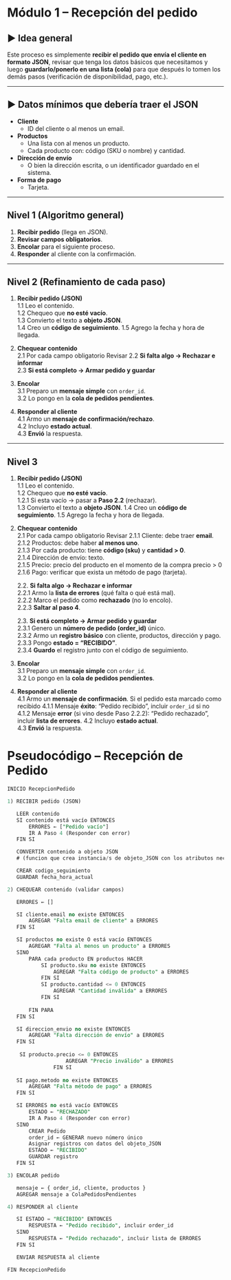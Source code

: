 

# Módulo 1 – Recepción del pedido

## ► Idea general

Este proceso es simplemente **recibir el pedido que envía el cliente en formato JSON**, revisar que tenga los datos básicos que necesitamos y luego **guardarlo/ponerlo en una lista (cola)** para que después lo tomen los demás pasos (verificación de disponibilidad, pago, etc.).

---

## ► Datos mínimos que debería traer el JSON

- **Cliente**
    - ID del cliente o al menos un email.
- **Productos**
    - Una lista con al menos un producto.
    - Cada producto con: código (SKU o nombre) y cantidad.
- **Dirección de envío**
    - O bien la dirección escrita, o un identificador guardado en el sistema.
- **Forma de pago**
    - Tarjeta.



---


## Nivel 1 (Algoritmo general)

1. **Recibir pedido** (llega en JSON).
2. **Revisar campos obligatorios**.
3. **Encolar** para el siguiente proceso.
4. **Responder** al cliente con la confirmación.

---
## Nivel 2 (Refinamiento de cada paso)

1. **Recibir pedido (JSON)**   
    1.1 Leo el contenido.  
    1.2 Chequeo que **no esté vacío**.  
    1.3 Convierto el texto a **objeto JSON**.  
    1.4 Creo un **código de seguimiento**.
    1.5 Agrego la fecha y hora de llegada.
    
2. **Chequear contenido**  
	2.1 Por cada campo obligatorio Revisar 
		2.2 **Si falta algo → Rechazar e informar**  
		2.3 **Si está completo → Armar pedido y guardar**  

3. **Encolar**  
    3.1 Preparo un **mensaje simple** con `order_id`.  
    3.2 Lo pongo en la **cola de pedidos pendientes**.  
    
4. **Responder al cliente**  
    4.1 Armo un **mensaje de confirmación/rechazo**.  
    4.2 Incluyo **estado actual**.  
    4.3 **Envió** la respuesta.
    

---

## Nivel 3

1. **Recibir pedido (JSON)**   
    1.1 Leo el contenido.  
    1.2 Chequeo que **no esté vacío**.  
	    1.2.1 Si esta vacío → pasar a **Paso 2.2** (rechazar).  
    1.3 Convierto el texto a **objeto JSON**.
    1.4 Creo un **código de seguimiento**.
    1.5 Agrego la fecha y hora de llegada.
    
2. **Chequear contenido**  
	2.1 Por cada campo obligatorio Revisar
	    2.1.1 Cliente: debe traer **email**.  
	    2.1.2 Productos: debe haber **al menos uno**.  
	    2.1.3 Por cada producto: tiene **código (sku)** y **cantidad > 0**.  
	    2.1.4 Dirección de envío: texto.  
	    2.1.5 Precio: precio del producto en el momento de la compra precio > 0
	    2.1.6 Pago: verificar que exista un método de pago (tarjeta).
    
	2.2. **Si falta algo → Rechazar e informar**  
		2.2.1 Armo la **lista de errores** (qué falta o qué está mal).  
		2.2.2 Marco el pedido como **rechazado** (no lo encolo).  
		2.2.3 **Saltar al paso 4**.
	
	2.3. **Si está completo → Armar pedido y guardar**  
	    2.3.1 Genero un **número de pedido (order_id)** único.  
	    2.3.2 Armo un **registro básico** con cliente, productos, dirección y pago.  
	    2.3.3 Pongo **estado = “RECIBIDO”**.  
	    2.3.4 **Guardo** el registro junto con el código de seguimiento.
    
3. **Encolar**  
    3.1 Preparo un **mensaje simple** con `order_id`.  
    3.2 Lo pongo en la **cola de pedidos pendientes**.  
    
4. **Responder al cliente**  
    4.1 Armo un **mensaje de confirmación**. 
	    Si el pedido esta marcado como recibido
		    4.1.1 Mensaje **éxito**: “Pedido recibido”, incluir `order_id`
		si no
		    4.1.2 Mensaje **error** (si vino desde Paso 2.2.2): “Pedido rechazado”, incluir **lista de errores**.
    4.2 Incluyo **estado actual**.  
    4.3 **Envió** la respuesta.

# Pseudocódigo – Recepción de Pedido

```sql
INICIO RecepcionPedido

1) RECIBIR pedido (JSON)

   LEER contenido
   SI contenido está vacío ENTONCES
       ERRORES ← ["Pedido vacío"]
       IR A Paso 4 (Responder con error)
   FIN SI

   CONVERTIR contenido a objeto JSON 
   # (funcion que crea instancia/s de objeto_JSON con los atributos necesarios del pedido)

   CREAR codigo_seguimiento
   GUARDAR fecha_hora_actual

2) CHEQUEAR contenido (validar campos)

   ERRORES ← []

   SI cliente.email no existe ENTONCES
       AGREGAR "Falta email de cliente" a ERRORES
   FIN SI

   SI productos no existe O está vacío ENTONCES
       AGREGAR "Falta al menos un producto" a ERRORES
   SINO
       PARA cada producto EN productos HACER
           SI producto.sku no existe ENTONCES
               AGREGAR "Falta código de producto" a ERRORES
           FIN SI
           SI producto.cantidad <= 0 ENTONCES
               AGREGAR "Cantidad inválida" a ERRORES
           FIN SI
           
       FIN PARA
   FIN SI

   SI direccion_envio no existe ENTONCES
       AGREGAR "Falta dirección de envío" a ERRORES
   FIN SI
	
	SI producto.precio <= 0 ENTONCES
	               AGREGAR "Precio inválido" a ERRORES
	           FIN SI
   
   SI pago.metodo no existe ENTONCES
       AGREGAR "Falta método de pago" a ERRORES
   FIN SI

   SI ERRORES no está vacío ENTONCES
       ESTADO ← "RECHAZADO"
       IR A Paso 4 (Responder con error)
   SINO
	   CREAR Pedido
       order_id ← GENERAR nuevo número único
       Asignar registros con datos del objeto_JSON
       ESTADO ← "RECIBIDO"
       GUARDAR registro
   FIN SI

3) ENCOLAR pedido

   mensaje ← { order_id, cliente, productos }
   AGREGAR mensaje a ColaPedidosPendientes

4) RESPONDER al cliente

   SI ESTADO = "RECIBIDO" ENTONCES
       RESPUESTA ← "Pedido recibido", incluir order_id
   SINO
       RESPUESTA ← "Pedido rechazado", incluir lista de ERRORES
   FIN SI

   ENVIAR RESPUESTA al cliente

FIN RecepcionPedido
```
